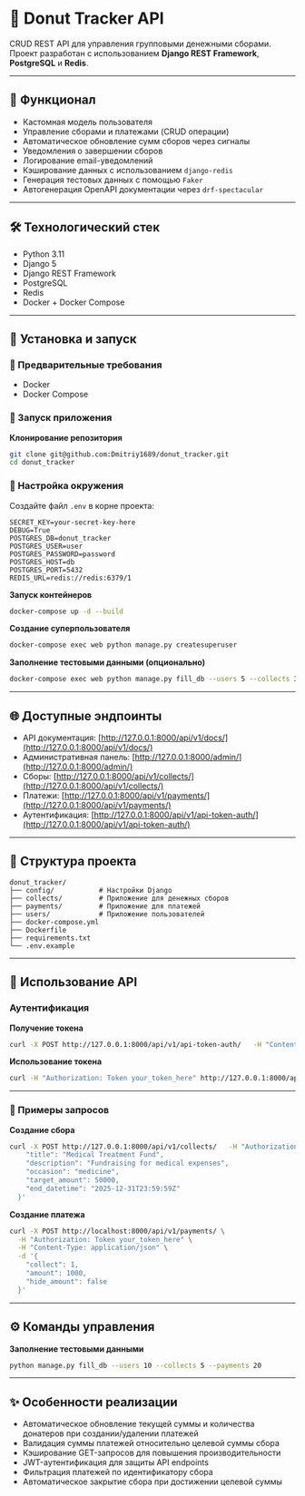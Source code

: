 # 🍩 Donut Tracker API
CRUD REST API для управления групповыми денежными сборами.  
Проект разработан с использованием **Django REST Framework**, **PostgreSQL** и **Redis**.

---

## 📌 Функционал
- Кастомная модель пользователя  
- Управление сборами и платежами (CRUD операции)  
- Автоматическое обновление сумм сборов через сигналы  
- Уведомления о завершении сборов  
- Логирование email-уведомлений  
- Кэширование данных с использованием `django-redis`  
- Генерация тестовых данных с помощью `Faker`  
- Автогенерация OpenAPI документации через `drf-spectacular`  

---

## 🛠 Технологический стек
- Python 3.11  
- Django 5  
- Django REST Framework  
- PostgreSQL  
- Redis  
- Docker + Docker Compose  

---

## 🚀 Установка и запуск

### 🔹 Предварительные требования
- Docker  
- Docker Compose  

### 🔹 Запуск приложения

**Клонирование репозитория**
```bash
git clone git@github.com:Dmitriy1689/donut_tracker.git
cd donut_tracker
```
### 🔹 Настройка окружения
Создайте файл `.env` в корне проекта:

```env
SECRET_KEY=your-secret-key-here
DEBUG=True
POSTGRES_DB=donut_tracker
POSTGRES_USER=user
POSTGRES_PASSWORD=password
POSTGRES_HOST=db
POSTGRES_PORT=5432
REDIS_URL=redis://redis:6379/1
```

**Запуск контейнеров**
```bash
docker-compose up -d --build
```

**Создание суперпользователя**
```bash
docker-compose exec web python manage.py createsuperuser
```

**Заполнение тестовыми данными (опционально)**
```bash
docker-compose exec web python manage.py fill_db --users 5 --collects 3 --payments 10
```

---

## 🌐 Доступные эндпоинты
- API документация: [http://127.0.0.1:8000/api/v1/docs/](http://127.0.0.1:8000/api/v1/docs/)  
- Административная панель: [http://127.0.0.1:8000/admin/](http://127.0.0.1:8000/admin/)  
- Сборы: [http://127.0.0.1:8000/api/v1/collects/](http://127.0.0.1:8000/api/v1/collects/)  
- Платежи: [http://127.0.0.1:8000/api/v1/payments/](http://127.0.0.1:8000/api/v1/payments/)  
- Аутентификация: [http://127.0.0.1:8000/api/v1/api-token-auth/](http://127.0.0.1:8000/api/v1/api-token-auth/)  

---

## 📂 Структура проекта
```
donut_tracker/
├── config/           # Настройки Django
├── collects/         # Приложение для денежных сборов
├── payments/         # Приложение для платежей
├── users/            # Приложение пользователей
├── docker-compose.yml
├── Dockerfile
├── requirements.txt
└── .env.example
```

---

## 🔑 Использование API

### Аутентификация

**Получение токена**
```bash
curl -X POST http://127.0.0.1:8000/api/v1/api-token-auth/   -H "Content-Type: application/json"   -d '{"username": "your_username", "password": "your_password"}'
```

**Использование токена**
```bash
curl -H "Authorization: Token your_token_here" http://127.0.0.1:8000/api/v1/collects/
```

---

### 📌 Примеры запросов

**Создание сбора**
```bash
curl -X POST http://127.0.0.1:8000/api/v1/collects/   -H "Authorization: Token <your token>"   -H "Content-Type: application/json"   -d '{
    "title": "Medical Treatment Fund",
    "description": "Fundraising for medical expenses",
    "occasion": "medicine",
    "target_amount": 50000,
    "end_datetime": "2025-12-31T23:59:59Z"
  }'
```

**Создание платежа**
```bash
curl -X POST http://localhost:8000/api/v1/payments/ \
  -H "Authorization: Token your_token_here" \
  -H "Content-Type: application/json" \
  -d '{
    "collect": 1,
    "amount": 1000,
    "hide_amount": false
  }'
```

---

## ⚙️ Команды управления

**Заполнение тестовыми данными**
```bash
python manage.py fill_db --users 10 --collects 5 --payments 20
```

---

## ✨ Особенности реализации
- Автоматическое обновление текущей суммы и количества донатеров при создании/удалении платежей  
- Валидация суммы платежей относительно целевой суммы сбора  
- Кэширование GET-запросов для повышения производительности  
- JWT-аутентификация для защиты API endpoints  
- Фильтрация платежей по идентификатору сбора  
- Автоматическое закрытие сбора при достижении целевой суммы  
